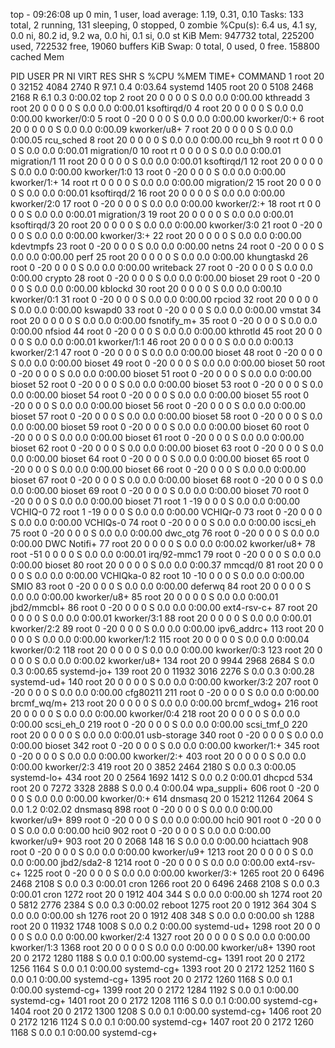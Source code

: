 top - 09:26:08 up 0 min,  1 user,  load average: 1.19, 0.31, 0.10
Tasks: 133 total,   2 running, 131 sleeping,   0 stopped,   0 zombie
%Cpu(s):  6.4 us,  4.1 sy,  0.0 ni, 80.2 id,  9.2 wa,  0.0 hi,  0.1 si,  0.0 st
KiB Mem:    947732 total,   225200 used,   722532 free,    19060 buffers
KiB Swap:        0 total,        0 used,        0 free.   158800 cached Mem

  PID USER      PR  NI    VIRT    RES    SHR S  %CPU %MEM     TIME+ COMMAND
    1 root      20   0   32152   4084   2740 R  97.1  0.4   0:03.64 systemd
 1405 root      20   0    5108   2468   2168 R   6.1  0.3   0:00.02 top
    2 root      20   0       0      0      0 S   0.0  0.0   0:00.00 kthreadd
    3 root      20   0       0      0      0 S   0.0  0.0   0:00.01 ksoftirqd/0
    4 root      20   0       0      0      0 S   0.0  0.0   0:00.00 kworker/0:0
    5 root       0 -20       0      0      0 S   0.0  0.0   0:00.00 kworker/0:+
    6 root      20   0       0      0      0 S   0.0  0.0   0:00.09 kworker/u8+
    7 root      20   0       0      0      0 S   0.0  0.0   0:00.05 rcu_sched
    8 root      20   0       0      0      0 S   0.0  0.0   0:00.00 rcu_bh
    9 root      rt   0       0      0      0 S   0.0  0.0   0:00.01 migration/0
   10 root      rt   0       0      0      0 S   0.0  0.0   0:00.01 migration/1
   11 root      20   0       0      0      0 S   0.0  0.0   0:00.01 ksoftirqd/1
   12 root      20   0       0      0      0 S   0.0  0.0   0:00.00 kworker/1:0
   13 root       0 -20       0      0      0 S   0.0  0.0   0:00.00 kworker/1:+
   14 root      rt   0       0      0      0 S   0.0  0.0   0:00.00 migration/2
   15 root      20   0       0      0      0 S   0.0  0.0   0:00.01 ksoftirqd/2
   16 root      20   0       0      0      0 S   0.0  0.0   0:00.00 kworker/2:0
   17 root       0 -20       0      0      0 S   0.0  0.0   0:00.00 kworker/2:+
   18 root      rt   0       0      0      0 S   0.0  0.0   0:00.01 migration/3
   19 root      20   0       0      0      0 S   0.0  0.0   0:00.01 ksoftirqd/3
   20 root      20   0       0      0      0 S   0.0  0.0   0:00.00 kworker/3:0
   21 root       0 -20       0      0      0 S   0.0  0.0   0:00.00 kworker/3:+
   22 root      20   0       0      0      0 S   0.0  0.0   0:00.00 kdevtmpfs
   23 root       0 -20       0      0      0 S   0.0  0.0   0:00.00 netns
   24 root       0 -20       0      0      0 S   0.0  0.0   0:00.00 perf
   25 root      20   0       0      0      0 S   0.0  0.0   0:00.00 khungtaskd
   26 root       0 -20       0      0      0 S   0.0  0.0   0:00.00 writeback
   27 root       0 -20       0      0      0 S   0.0  0.0   0:00.00 crypto
   28 root       0 -20       0      0      0 S   0.0  0.0   0:00.00 bioset
   29 root       0 -20       0      0      0 S   0.0  0.0   0:00.00 kblockd
   30 root      20   0       0      0      0 S   0.0  0.0   0:00.10 kworker/0:1
   31 root       0 -20       0      0      0 S   0.0  0.0   0:00.00 rpciod
   32 root      20   0       0      0      0 S   0.0  0.0   0:00.00 kswapd0
   33 root       0 -20       0      0      0 S   0.0  0.0   0:00.00 vmstat
   34 root      20   0       0      0      0 S   0.0  0.0   0:00.00 fsnotify_m+
   35 root       0 -20       0      0      0 S   0.0  0.0   0:00.00 nfsiod
   44 root       0 -20       0      0      0 S   0.0  0.0   0:00.00 kthrotld
   45 root      20   0       0      0      0 S   0.0  0.0   0:00.01 kworker/1:1
   46 root      20   0       0      0      0 S   0.0  0.0   0:00.13 kworker/2:1
   47 root       0 -20       0      0      0 S   0.0  0.0   0:00.00 bioset
   48 root       0 -20       0      0      0 S   0.0  0.0   0:00.00 bioset
   49 root       0 -20       0      0      0 S   0.0  0.0   0:00.00 bioset
   50 root       0 -20       0      0      0 S   0.0  0.0   0:00.00 bioset
   51 root       0 -20       0      0      0 S   0.0  0.0   0:00.00 bioset
   52 root       0 -20       0      0      0 S   0.0  0.0   0:00.00 bioset
   53 root       0 -20       0      0      0 S   0.0  0.0   0:00.00 bioset
   54 root       0 -20       0      0      0 S   0.0  0.0   0:00.00 bioset
   55 root       0 -20       0      0      0 S   0.0  0.0   0:00.00 bioset
   56 root       0 -20       0      0      0 S   0.0  0.0   0:00.00 bioset
   57 root       0 -20       0      0      0 S   0.0  0.0   0:00.00 bioset
   58 root       0 -20       0      0      0 S   0.0  0.0   0:00.00 bioset
   59 root       0 -20       0      0      0 S   0.0  0.0   0:00.00 bioset
   60 root       0 -20       0      0      0 S   0.0  0.0   0:00.00 bioset
   61 root       0 -20       0      0      0 S   0.0  0.0   0:00.00 bioset
   62 root       0 -20       0      0      0 S   0.0  0.0   0:00.00 bioset
   63 root       0 -20       0      0      0 S   0.0  0.0   0:00.00 bioset
   64 root       0 -20       0      0      0 S   0.0  0.0   0:00.00 bioset
   65 root       0 -20       0      0      0 S   0.0  0.0   0:00.00 bioset
   66 root       0 -20       0      0      0 S   0.0  0.0   0:00.00 bioset
   67 root       0 -20       0      0      0 S   0.0  0.0   0:00.00 bioset
   68 root       0 -20       0      0      0 S   0.0  0.0   0:00.00 bioset
   69 root       0 -20       0      0      0 S   0.0  0.0   0:00.00 bioset
   70 root       0 -20       0      0      0 S   0.0  0.0   0:00.00 bioset
   71 root       1 -19       0      0      0 S   0.0  0.0   0:00.00 VCHIQ-0
   72 root       1 -19       0      0      0 S   0.0  0.0   0:00.00 VCHIQr-0
   73 root       0 -20       0      0      0 S   0.0  0.0   0:00.00 VCHIQs-0
   74 root       0 -20       0      0      0 S   0.0  0.0   0:00.00 iscsi_eh
   75 root       0 -20       0      0      0 S   0.0  0.0   0:00.00 dwc_otg
   76 root       0 -20       0      0      0 S   0.0  0.0   0:00.00 DWC Notifi+
   77 root      20   0       0      0      0 S   0.0  0.0   0:00.02 kworker/u8+
   78 root     -51   0       0      0      0 S   0.0  0.0   0:00.01 irq/92-mmc1
   79 root       0 -20       0      0      0 S   0.0  0.0   0:00.00 bioset
   80 root      20   0       0      0      0 S   0.0  0.0   0:00.37 mmcqd/0
   81 root      20   0       0      0      0 S   0.0  0.0   0:00.00 VCHIQka-0
   82 root      10 -10       0      0      0 S   0.0  0.0   0:00.00 SMIO
   83 root       0 -20       0      0      0 S   0.0  0.0   0:00.00 deferwq
   84 root      20   0       0      0      0 S   0.0  0.0   0:00.00 kworker/u8+
   85 root      20   0       0      0      0 S   0.0  0.0   0:00.01 jbd2/mmcbl+
   86 root       0 -20       0      0      0 S   0.0  0.0   0:00.00 ext4-rsv-c+
   87 root      20   0       0      0      0 S   0.0  0.0   0:00.01 kworker/3:1
   88 root      20   0       0      0      0 S   0.0  0.0   0:00.01 kworker/2:2
   89 root       0 -20       0      0      0 S   0.0  0.0   0:00.00 ipv6_addrc+
  113 root      20   0       0      0      0 S   0.0  0.0   0:00.00 kworker/1:2
  115 root      20   0       0      0      0 S   0.0  0.0   0:00.04 kworker/0:2
  118 root      20   0       0      0      0 S   0.0  0.0   0:00.00 kworker/0:3
  123 root      20   0       0      0      0 S   0.0  0.0   0:00.02 kworker/u8+
  134 root      20   0    9944   2968   2684 S   0.0  0.3   0:00.65 systemd-jo+
  139 root      20   0   11932   3016   2276 S   0.0  0.3   0:00.28 systemd-ud+
  140 root      20   0       0      0      0 S   0.0  0.0   0:00.00 kworker/3:2
  207 root       0 -20       0      0      0 S   0.0  0.0   0:00.00 cfg80211
  211 root       0 -20       0      0      0 S   0.0  0.0   0:00.00 brcmf_wq/m+
  213 root      20   0       0      0      0 S   0.0  0.0   0:00.00 brcmf_wdog+
  216 root      20   0       0      0      0 S   0.0  0.0   0:00.00 kworker/0:4
  218 root      20   0       0      0      0 S   0.0  0.0   0:00.00 scsi_eh_0
  219 root       0 -20       0      0      0 S   0.0  0.0   0:00.00 scsi_tmf_0
  220 root      20   0       0      0      0 S   0.0  0.0   0:00.01 usb-storage
  340 root       0 -20       0      0      0 S   0.0  0.0   0:00.00 bioset
  342 root       0 -20       0      0      0 S   0.0  0.0   0:00.00 kworker/1:+
  345 root       0 -20       0      0      0 S   0.0  0.0   0:00.00 kworker/2:+
  403 root      20   0       0      0      0 S   0.0  0.0   0:00.00 kworker/2:3
  419 root      20   0    3852   2464   2180 S   0.0  0.3   0:00.05 systemd-lo+
  434 root      20   0    2564   1692   1412 S   0.0  0.2   0:00.01 dhcpcd
  534 root      20   0    7272   3328   2888 S   0.0  0.4   0:00.04 wpa_suppli+
  606 root       0 -20       0      0      0 S   0.0  0.0   0:00.00 kworker/0:+
  614 dnsmasq   20   0   15212  11264   2064 S   0.0  1.2   0:02.02 dnsmasq
  898 root       0 -20       0      0      0 S   0.0  0.0   0:00.00 kworker/u9+
  899 root       0 -20       0      0      0 S   0.0  0.0   0:00.00 hci0
  901 root       0 -20       0      0      0 S   0.0  0.0   0:00.00 hci0
  902 root       0 -20       0      0      0 S   0.0  0.0   0:00.00 kworker/u9+
  903 root      20   0    2068    148     16 S   0.0  0.0   0:00.00 hciattach
  908 root       0 -20       0      0      0 S   0.0  0.0   0:00.00 kworker/u9+
 1213 root      20   0       0      0      0 S   0.0  0.0   0:00.00 jbd2/sda2-8
 1214 root       0 -20       0      0      0 S   0.0  0.0   0:00.00 ext4-rsv-c+
 1225 root       0 -20       0      0      0 S   0.0  0.0   0:00.00 kworker/3:+
 1265 root      20   0    6496   2468   2108 S   0.0  0.3   0:00.01 cron
 1266 root      20   0    6496   2468   2108 S   0.0  0.3   0:00.01 cron
 1272 root      20   0    1912    404    344 S   0.0  0.0   0:00.00 sh
 1274 root      20   0    5812   2776   2384 S   0.0  0.3   0:00.02 reboot
 1275 root      20   0    1912    364    304 S   0.0  0.0   0:00.00 sh
 1276 root      20   0    1912    408    348 S   0.0  0.0   0:00.00 sh
 1288 root      20   0   11932   1748   1008 S   0.0  0.2   0:00.00 systemd-ud+
 1298 root      20   0       0      0      0 S   0.0  0.0   0:00.00 kworker/2:4
 1327 root      20   0       0      0      0 S   0.0  0.0   0:00.00 kworker/1:3
 1368 root      20   0       0      0      0 S   0.0  0.0   0:00.00 kworker/u8+
 1390 root      20   0    2172   1280   1188 S   0.0  0.1   0:00.00 systemd-cg+
 1391 root      20   0    2172   1256   1164 S   0.0  0.1   0:00.00 systemd-cg+
 1393 root      20   0    2172   1252   1160 S   0.0  0.1   0:00.00 systemd-cg+
 1395 root      20   0    2172   1260   1168 S   0.0  0.1   0:00.00 systemd-cg+
 1399 root      20   0    2172   1284   1192 S   0.0  0.1   0:00.00 systemd-cg+
 1401 root      20   0    2172   1208   1116 S   0.0  0.1   0:00.00 systemd-cg+
 1404 root      20   0    2172   1300   1208 S   0.0  0.1   0:00.00 systemd-cg+
 1406 root      20   0    2172   1216   1124 S   0.0  0.1   0:00.00 systemd-cg+
 1407 root      20   0    2172   1260   1168 S   0.0  0.1   0:00.00 systemd-cg+
